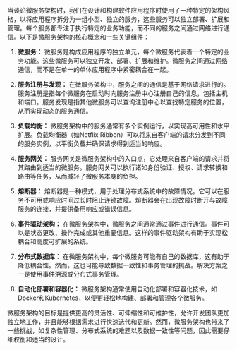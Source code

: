 当谈论微服务架构时，我们在设计和构建软件应用程序时使用了一种特定的架构风格，以将应用程序拆分为一组小型、独立的服务，这些服务可以独立部署、扩展和管理。每个服务都专注于执行特定的业务功能，而不同的服务之间通过网络进行通信。以下是微服务架构的核心概念和一些关键组件：

1. **微服务：** 微服务是构成应用程序的独立单元，每个微服务代表着一个特定的业务功能。这些微服务可以独立开发、部署、扩展和维护。微服务之间通过网络通信，而不是在单一的单体应用程序中紧密耦合在一起。

2. **服务注册与发现：** 在微服务架构中，服务之间的通信是基于网络请求进行的。服务注册是指每个微服务在启动时向服务注册中心注册自己的信息，包括主机和端口。服务发现是指其他微服务可以查询注册中心以查找特定服务的位置，从而实现动态的服务通信。

3. **负载均衡：** 微服务架构中的服务通常有多个实例运行，以实现高可用性和水平扩展。负载均衡器（如Netflix Ribbon）可以将来自客户端的请求分发到不同的服务实例，以平衡负载并确保请求得到适当的响应。

4. **服务网关：** 服务网关是微服务架构中的入口点，它处理来自客户端的请求并将其路由到适当的微服务。服务网关可以执行诸如身份验证、授权、请求转换和路由等任务，从而减轻了微服务本身的负担。

5. **熔断器：** 熔断器是一种模式，用于处理分布式系统中的故障情况。它可以在服务不可用或响应时间过长时阻止连锁故障。熔断器会在出现故障时断开与故障服务的连接，并提供备用响应或错误信息。

6. **事件驱动架构：** 在微服务架构中，微服务之间通常通过事件进行通信。事件可以是状态更改、操作完成或其他重要信息。这样的事件驱动架构有助于实现松耦合和高度可扩展的系统。

7. **分布式数据库：** 在微服务架构中，每个微服务可能有自己的数据库，这有助于降低耦合性。然而，这也可能导致数据一致性和事务管理的挑战。解决方案之一是使用事件溯源或分布式事务管理。

8. **自动化部署和容器化：** 微服务架构通常使用自动化部署和容器化技术，如Docker和Kubernetes，以便更轻松地构建、部署和管理各个微服务。

微服务架构的目标是提供更高的灵活性、可伸缩性和可维护性，允许开发团队更加独立地工作，并且能够根据需求进行快速迭代和更新。然而，微服务架构也带来了一些挑战，如复杂性管理、分布式系统的难题以及数据一致性等问题，因此需要仔细权衡和适当的设计。